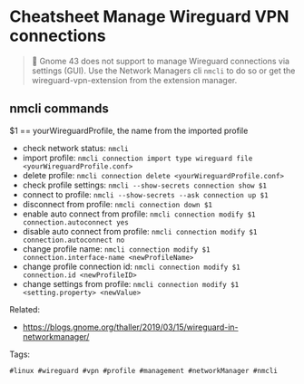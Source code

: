 # Cheatsheet Manage Wireguard VPN connections

> 🧐 Gnome 43 does not support to manage Wireguard connections via settings (GUI). Use the Network Managers cli `nmcli` to do so or get the wireguard-vpn-extension from the extension manager.

## nmcli commands

\$1 == yourWireguardProfile, the name from the imported profile

* check network status: `nmcli`
* import profile: `nmcli connection import type wireguard file <yourWireguardProfile.conf>`
* delete profile: `nmcli connection delete <yourWireguardProfile.conf>`
* check profile settings: `nmcli --show-secrets connection show $1`
* connect to profile: `nmcli --show-secrets --ask connection up $1`
* disconnect from profile: `nmcli connection down $1`
* enable auto connect from profile: `nmcli connection modify $1 connection.autoconnect yes`
* disable auto connect from profile: `nmcli connection modify $1 connection.autoconnect no`
* change profile name: `nmcli connection modify $1 connection.interface-name <newProfileName>`
* change profile connection id: `nmcli connection modify $1 connection.id <newProfileID>`
* change settings from profile: `nmcli connection modify $1 <setting.property> <newValue>`

Related:

* <https://blogs.gnome.org/thaller/2019/03/15/wireguard-in-networkmanager/>

Tags:

    #linux #wireguard #vpn #profile #management #networkManager #nmcli
